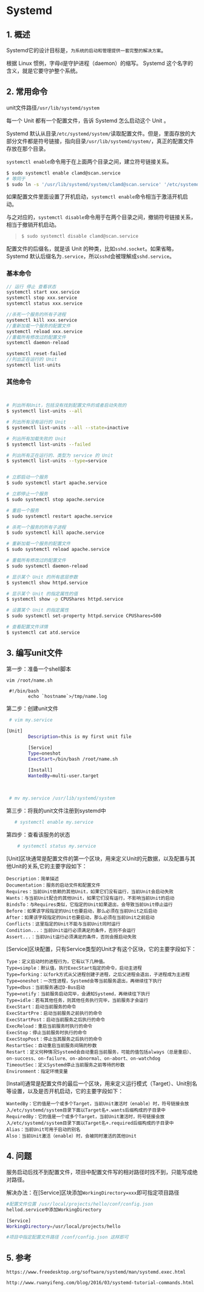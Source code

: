 # Systemd

## 1. 概述

Systemd它的设计目标是，`为系统的启动和管理提供一套完整的解决方案`。

根据 Linux 惯例，字母`d`是守护进程（daemon）的缩写。 Systemd 这个名字的含义，就是它要守护整个系统。

## 2. 常用命令

unit文件路径`/usr/lib/systemd/system`

每一个 Unit 都有一个配置文件，告诉 Systemd 怎么启动这个 Unit 。

Systemd 默认从目录`/etc/systemd/system/`读取配置文件。但是，里面存放的大部分文件都是符号链接，指向目录`/usr/lib/systemd/system/`，真正的配置文件存放在那个目录。

`systemctl enable`命令用于在上面两个目录之间，建立符号链接关系。

```sh
$ sudo systemctl enable clamd@scan.service
# 等同于
$ sudo ln -s '/usr/lib/systemd/system/clamd@scan.service' '/etc/systemd/system/multi-user.target.wants/clamd@scan.service'
```

如果配置文件里面设置了开机启动，`systemctl enable`命令相当于激活开机启动。

与之对应的，`systemctl disable`命令用于在两个目录之间，撤销符号链接关系，相当于撤销开机启动。

> ```bash
> $ sudo systemctl disable clamd@scan.service
> ```

配置文件的后缀名，就是该 Unit 的种类，比如`sshd.socket`。如果省略，Systemd 默认后缀名为`.service`，所以`sshd`会被理解成`sshd.service`。

### 基本命令

```go
// 运行 停止 查看状态
systemctl start xxx.service
systemctl stop xxx.service
systemctl status xxx.service

//杀死一个服务的所有子进程
systemctl kill xxx.service
//重新加载一个服务的配置文件
systemctl reload xxx.service
//重载所有修改过的配置文件
systemctl daemon-reload

systemctl reset-failed
//列出正在运行的 Unit
systemctl list-units 
```



### 其他命令

```sh


# 列出所有Unit，包括没有找到配置文件的或者启动失败的
$ systemctl list-units --all

# 列出所有没有运行的 Unit
$ systemctl list-units --all --state=inactive

# 列出所有加载失败的 Unit
$ systemctl list-units --failed

# 列出所有正在运行的、类型为 service 的 Unit
$ systemctl list-units --type=service


# 立即启动一个服务
$ sudo systemctl start apache.service

# 立即停止一个服务
$ sudo systemctl stop apache.service

# 重启一个服务
$ sudo systemctl restart apache.service

# 杀死一个服务的所有子进程
$ sudo systemctl kill apache.service

# 重新加载一个服务的配置文件
$ sudo systemctl reload apache.service

# 重载所有修改过的配置文件
$ sudo systemctl daemon-reload

# 显示某个 Unit 的所有底层参数
$ systemctl show httpd.service

# 显示某个 Unit 的指定属性的值
$ systemctl show -p CPUShares httpd.service

# 设置某个 Unit 的指定属性
$ sudo systemctl set-property httpd.service CPUShares=500

# 查看配置文件详情
$ systemctl cat atd.service
```



## 3. 编写unit文件

第一步：准备一个shell脚本

```sh
vim /root/name.sh
```

     #!/bin/bash
            echo `hostname`>/tmp/name.log
第二步：创建unit文件     

 ```sh
  # vim my.service
 ```

```sh
[Unit]
        Description=this is my first unit file

        [Service]
        Type=oneshot
        ExecStart=/bin/bash /root/name.sh

        [Install]
        WantedBy=multi-user.target
```

​     

```sh
 # mv my.service /usr/lib/systemd/system
```

第三步：将我的unit文件注册到systemd中

```sh
   # systemctl enable my.service
```

第四步：查看该服务的状态

```sh
    # systemctl status my.service
```



[Unit]区块通常是配置文件的第一个区块，用来定义Unit的元数据，以及配置与其他Unit的关系,它的主要字段如下：

```
Description：简单描述
Documentation：服务的启动文件和配置文件
Requires：当前Unit依赖的其他Unit，如果它们没有运行，当前Unit会启动失败
Wants：与当前Unit配合的其他Unit，如果它们没有运行，不影响当前Unit的启动
BindsTo：与Requires类似，它指定的Unit如果退出，会导致当前Unit停止运行
Before：如果该字段指定的Unit也要启动，那么必须在当前Unit之后启动
After：如果该字段指定的Unit也要启动，那么必须在当前Unit之前启动
Conflicts：这里指定的Unit不能与当前Unit同时运行
Condition...：当前Unit运行必须满足的条件，否则不会运行
Assert...：当前Unit运行必须满足的条件，否则会报启动失败
```

[Service]区块配置，只有Service类型的Unit才有这个区块，它的主要字段如下：

```
Type：定义启动时的进程行为，它有以下几种值。
Type=simple：默认值，执行ExecStart指定的命令，启动主进程
Type=forking：以fork方式从父进程创建子进程，之后父进程会退出，子进程成为主进程
Type=oneshot：一次性进程，Systemd会等当前服务退出，再继续往下执行
Type=dbus：当前服务通过D-Bus启动
Type=notify：当前服务启动完毕，会通知Systemd，再继续往下执行
Type=idle：若有其他任务，则其他任务执行完毕，当前服务才会运行
ExecStart：启动当前服务的命令
ExecStartPre：启动当前服务之前执行的命令
ExecStartPost：启动当前服务之后执行的命令
ExecReload：重启当前服务时执行的命令
ExecStop：停止当前服务时执行的命令
ExecStopPost：停止当其服务之后执行的命令
RestartSec：自动重启当前服务间隔的秒数
Restart：定义何种情况Systemd会自动重启当前服务，可能的值包括always（总是重启）、on-success、on-failure、on-abnormal、on-abort、on-watchdog
TimeoutSec：定义Systemd停止当前服务之前等待的秒数
Environment：指定环境变量
```

[Install]通常是配置文件的最后一个区块，用来定义运行模式（Target）、Unit别名等设置，以及是否开机启动，它的主要字段如下：

```
WantedBy：它的值是一个或多个Target，当前Unit激活时（enable）时，符号链接会放入/etc/systemd/system目录下面以Target名+.wants后缀构成的子目录中
RequiredBy：它的值是一个或多个Target，当前Unit激活时，符号链接会放入/etc/systemd/system目录下面以Target名+.required后缀构成的子目录中
Alias：当前Unit可用于启动的别名
Also：当前Unit激活（enable）时，会被同时激活的其他Unit
```



## 4. 问题

服务启动后找不到配置文件，项目中配置文件写的相对路径时找不到，只能写成绝对路径。

解决办法：在[Service]区块添加`WorkingDirectory=xxx`即可指定项目路径

```sh
#配置文件位置 /usr/local/projects/hello/conf/config.json
hellod.service中添加WorkingDirectory

[Service]
WorkingDirectory=/usr/local/projects/hello

#项目中指定配置文件路径 /conf/config.json 这样即可
```



## 5. 参考

`https://www.freedesktop.org/software/systemd/man/systemd.exec.html`

`http://www.ruanyifeng.com/blog/2016/03/systemd-tutorial-commands.html`